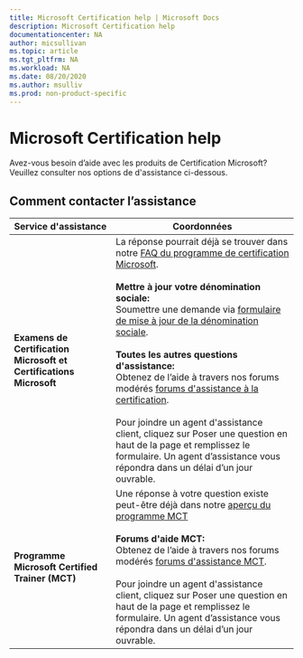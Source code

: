 ```yaml
---
title: Microsoft Certification help | Microsoft Docs
description: Microsoft Certification help
documentationcenter: NA
author: micsullivan
ms.topic: article
ms.tgt_pltfrm: NA
ms.workload: NA
ms.date: 08/20/2020
ms.author: msulliv
ms.prod: non-product-specific
---
```

# Microsoft Certification help

Avez-vous besoin d’aide avec les produits de Certification Microsoft? Veuillez consulter nos options de d'assistance ci-dessous.

## Comment contacter l’assistance

| Service d'assistance| Coordonnées |
| ------------- | --- |
| **Examens de Certification Microsoft et Certifications Microsoft** | La réponse pourrait déjà se trouver dans notre [FAQ du programme de certification Microsoft](/learn/certifications/microsoft-certification-program-faqs). <br/><br/> **Mettre à jour votre dénomination sociale:** <br/>Soumettre une demande via [formulaire de mise à jour de la dénomination sociale](https://aka.ms/MSCertificationLegalNamechange).<br/><br/> **Toutes les autres questions d'assistance:** <br/>Obtenez de l’aide à travers nos forums modérés [forums d'assistance à la certification](https://aka.ms/MCPForum).<br/><br/> Pour joindre un agent d'assistance client, cliquez sur Poser une question en haut de la page et remplissez le formulaire.  Un agent d’assistance vous répondra dans un délai d’un jour ouvrable. |
| **Programme Microsoft Certified Trainer (MCT)** | Une réponse à votre question existe peut-être déjà dans notre [aperçu du programme MCT](/learn/certifications/mct-certification)<br/><br/> **Forums d'aide MCT:** <br/> Obtenez de l’aide à travers nos forums modérés [forums d'assistance MCT](https://aka.ms/MCTForum).<br/><br/> Pour joindre un agent d'assistance client, cliquez sur Poser une question en haut de la page et remplissez le formulaire.  Un agent d’assistance vous répondra dans un délai d’un jour ouvrable. |